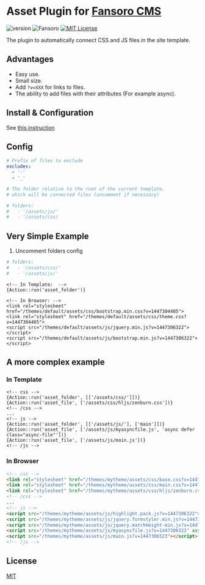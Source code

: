 # Asset Plugin for [Fansoro CMS](http://fansoro.org/)

![version](https://img.shields.io/badge/version-2.1.0-brightgreen.svg?style=flat-square "Version")
![Fansoro](https://img.shields.io/badge/Fansoro-2.x-green.svg?style=flat-square "Fansoro Version")
[![MIT License](https://img.shields.io/badge/license-MIT-blue.svg?style=flat-square)](https://github.com/pafnuty/fansoro-plugin-asset/blob/master/LICENSE)

The plugin to automatically connect CSS and JS files in the site template.



## Advantages
- Easy use.
- Small size.
- Add `?v=XXX` for links to files.
- The ability to add files with their attributes (For example async).


## Install & Configuration
See [this instruction](http://fansoro.org/documentation/plugins/plugins-installation)


## Config

```yml
# Prefix of files to exclude
excludes:
  - '-'
  - '_'

# The folder relative to the root of the current template, 
# which will be connected files (uncomment if necessary)

# folders:
#   - '/assets/js/'
#   - '/assets/css/
```

## Very Simple Example
1. Uncomment folders config
```yml
# folders:
#   - '/assets/css/'
#   - '/assets/js/'
```

```smarty
<!-- In Template:  -->
{Action::run('asset_folder')}

<!-- In Browser: -->
<link rel="stylesheet" href="/themes/default/assets/css/bootstrap.min.css?v=1447304405">
<link rel="stylesheet" href="/themes/default/assets/css/theme.css?v=1447304405">
<script src="/themes/default/assets/js/jquery.min.js?v=1447306322"></script>
<script src="/themes/default/assets/js/bootstrap.min.js?v=1447306322"></script>

```


## A more complex example

### In Template
```smarty
<!-- css -->
{Action::run('asset_folder', [['/assets/css/']])}
{Action::run('asset_file', ['/assets/css/hljs/zenburn.css'])}
<!-- /css -->
...
<!-- js -->
{Action::run('asset_folder', [['/assets/js/'], ['main']])}
{Action::run('asset_file', ['/assets/js/myasyncfile.js', 'async defer class="async-file"'])}
{Action::run('asset_file', ['/assets/js/main.js'])}
<!-- /js -->
```

### In Browser
```html
<!-- css -->
<link rel="stylesheet" href="/themes/mytheme/assets/css/base.css?v=1447304405">
<link rel="stylesheet" href="/themes/mytheme/assets/css/main.css?v=1447306321">
<link rel="stylesheet" href="/themes/mytheme/assets/css/hljs/zenburn.css?v=1447306328">
<!-- /css -->
...
<!-- js -->
<script src="/themes/mytheme/assets/js/highlight.pack.js?v=1447306322"></script>
<script src="/themes/mytheme/assets/js/jquery.formstyler.min.js?v=1447306322"></script>
<script src="/themes/mytheme/assets/js/jquery.matchHeight-min.js?v=1447306322"></script>
<script src="/themes/mytheme/assets/js/myasyncfile.js?v=1447306322" async defer class="async-file"></script>
<script src="/themes/mytheme/assets/js/main.js?v=1447306523"></script>
<!-- /js -->
```


## License 
[MIT](https://github.com/pafnuty/fansoro-less/blob/master/LICENSE)
